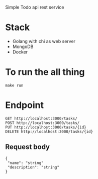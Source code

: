 Simple Todo api rest service

# Stack
- Golang with chi as web server
- MongoDB
- Docker

# To run the all thing
```
make run
```

# Endpoint
```
GET http://localhost:3000/tasks/
POST http://localhost:3000/tasks/
PUT http://localhost:3000/tasks/{id}
DELETE http://localhost:3000/tasks/{id}
```

## Request body

```
{
 "name": "string"
 "description": "string"
}
```

